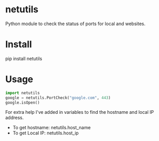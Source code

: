 # netutils

Python module to check the status of ports for local and websites. 

# Install
pip install netutils

# Usage
```python 
import netutils
google = netutils.PortCheck("google.com", 443)
google.isOpen()
```

For extra help I've added in variables to find the hostname and local IP address. 
- To get hostname: netutils.host_name
- To get Local IP: netutils.host_ip